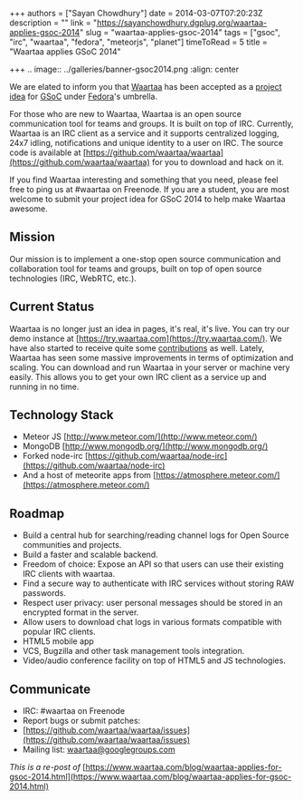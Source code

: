 +++
authors = ["Sayan Chowdhury"]
date = 2014-03-07T07:20:23Z
description = ""
link = "https://sayanchowdhury.dgplug.org/waartaa-applies-gsoc-2014"
slug = "waartaa-applies-gsoc-2014"
tags = ["gsoc", "irc", "waartaa", "fedora", "meteorjs", "planet"]
timeToRead = 5
title = "Waartaa applies GSoC 2014"

+++
.. image:: ../galleries/banner-gsoc2014.png
	:align: center

We are elated to inform you that [Waartaa](https://www.waartaa.com/) has been
accepted as a [project
idea](https://fedoraproject.org/wiki/Summer_coding_ideas_for_2014#Waartaa) for
[GSoC](https://www.google-melange.com/gsoc/homepage/google/gsoc2014) under
[Fedora](https://fedoraproject.org/)'s umbrella.

For those who are new to Waartaa, Waartaa is an open source communication tool
for teams and groups. It is built on top of IRC. Currently, Waartaa is an IRC
    client as a service and it supports centralized logging, 24x7 idling,
    notifications and unique identity to a user on IRC. The source code is
    available at
    [https://github.com/waartaa/waartaa](https://github.com/waartaa/waartaa) for you to download and hack on it.

If you find Waartaa interesting and something that you need, please feel free to ping us at #waartaa on Freenode. If you are a student, you are most welcome to submit your project idea for GSoC 2014 to help make Waartaa awesome.

## Mission

Our mission is to implement a one-stop open source communication and collaboration tool for teams and groups, built on top of open source technologies (IRC, WebRTC, etc.).

## Current Status

Waartaa is no longer just an idea in pages, it's real, it's live. You can try
our demo instance at [https://try.waartaa.com](https://try.waartaa.com/). We
have also started to receive quite some
[contributions](https://github.com/waartaa/waartaa/graphs/contributors) as well. Lately, Waartaa has seen some massive improvements in terms of optimization and scaling. You can download and run Waartaa in your server or machine very easily. This allows you to get your own IRC client as a service up and running in no time.

## Technology Stack

* Meteor JS [http://www.meteor.com/](http://www.meteor.com/)
* MongoDB [http://www.mongodb.org/](http://www.mongodb.org/)
* Forked node-irc [https://github.com/waartaa/node-irc](https://github.com/waartaa/node-irc)
* And a host of meteorite apps from [https://atmosphere.meteor.com/](https://atmosphere.meteor.com/)

## Roadmap

* Build a central hub for searching/reading channel logs for Open Source communities and projects.
* Build a faster and scalable backend.
* Freedom of choice: Expose an API so that users can use their existing IRC clients with waartaa.
* Find a secure way to authenticate with IRC services without storing RAW passwords.
* Respect user privacy: user personal messages should be stored in an encrypted format in the server.
* Allow users to download chat logs in various formats compatible with popular IRC clients.
* HTML5 mobile app
* VCS, Bugzilla and other task management tools integration.
* Video/audio conference facility on top of HTML5 and JS technologies.

## Communicate

* IRC: #waartaa on Freenode
* Report bugs or submit patches:
* [https://github.com/waartaa/waartaa/issues](https://github.com/waartaa/waartaa/issues)
* Mailing list: [waartaa@googlegroups.com](waartaa@googlegroups.com)

*This is a re-post of* [https://www.waartaa.com/blog/waartaa-applies-for-gsoc-2014.html](https://www.waartaa.com/blog/waartaa-applies-for-gsoc-2014.html)